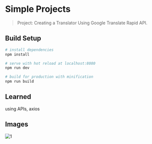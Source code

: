 # Simple Projects

> Project: Creating a Translator Using Google Translate Rapid API.

## Build Setup

``` bash
# install dependencies
npm install

# serve with hot reload at localhost:8080
npm run dev

# build for production with minification
npm run build
```
## Learned
using APIs, axios

## Images

![1](https://user-images.githubusercontent.com/32294454/179959135-2a47e7d5-f962-449c-ae72-a536d16676d8.png)




